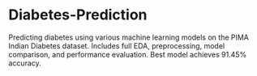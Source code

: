 # Diabetes-Prediction
Predicting diabetes using various machine learning models on the PIMA Indian Diabetes dataset. Includes full EDA, preprocessing, model comparison, and performance evaluation. Best model achieves 91.45% accuracy.
